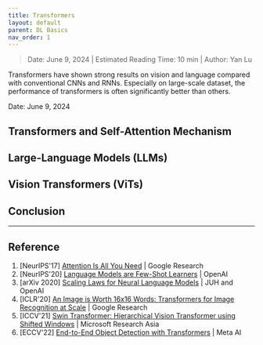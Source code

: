 ```yaml
---
title: Transformers
layout: default
parent: DL Basics
nav_order: 1
---
```

> Date: June 9, 2024 | Estimated Reading Time: 10 min | Author: Yan Lu

Transformers have shown strong results on vision and language compared with conventional CNNs and RNNs. Especially on large-scale dataset, the performance of transformers is often significantly better than others.

Date: June 9, 2024

## Transformers and Self-Attention Mechanism

## Large-Language Models (LLMs)

## Vision Transformers (ViTs)

## Conclusion

----

## Reference
1. [NeurIPS'17] [Attention Is All You Need](https://arxiv.org/abs/1706.03762) | Google Research
2. [NeurIPS'20] [Language Models are Few-Shot Learners](https://arxiv.org/abs/2005.14165) | OpenAI
3. [arXiv 2020] [Scaling Laws for Neural Language Models](https://arxiv.org/abs/2001.08361) | JUH and OpenAI
4. [ICLR'20] [An Image is Worth 16x16 Words: Transformers for Image Recognition at Scale](https://arxiv.org/abs/2010.11929) | Google Research
5. [ICCV'21] [Swin Transformer: Hierarchical Vision Transformer using Shifted Windows](https://arxiv.org/abs/2103.14030) | Microsoft Research Asia
6. [ECCV'22] [End-to-End Object Detection with Transformers](https://arxiv.org/abs/2005.12872) | Meta AI

